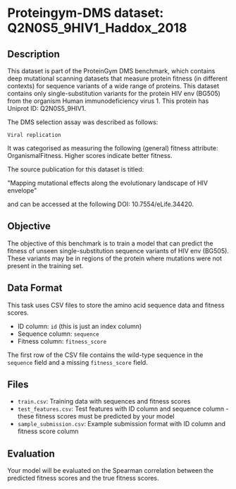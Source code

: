 
# Proteingym-DMS dataset: Q2N0S5_9HIV1_Haddox_2018

## Description

This dataset is part of the ProteinGym DMS benchmark, which contains deep mutational scanning datasets that measure
protein fitness (in different contexts) for sequence variants of a wide range of proteins. This dataset contains
only single-substitution variants for the protein HIV env (BG505) from the organism Human immunodeficiency virus 1. This protein has Uniprot ID: Q2N0S5_9HIV1. 

The DMS selection assay was described as follows: 

    Viral replication

It was categorised as measuring the following (general) fitness attribute: OrganismalFitness. Higher scores indicate better fitness.

The source publication for this dataset is titled: 

"Mapping mutational effects along the evolutionary landscape of HIV envelope"

and can be accessed at the following DOI: 10.7554/eLife.34420.

## Objective

The objective of this benchmark is to train a model that can predict the fitness of unseen single-substitution sequence variants of HIV env (BG505).
These variants may be in regions of the protein where mutations were not present in the training set.

## Data Format

This task uses CSV files to store the amino acid sequence data and fitness scores.
- ID column: `id` (this is just an index column)
- Sequence column: `sequence`
- Fitness column: `fitness_score`

The first row of the CSV file contains the wild-type sequence in the `sequence` field and a missing `fitness_score` field.

## Files

- `train.csv`: Training data with sequences and fitness scores
- `test_features.csv`: Test features with ID column and sequence column - these fitness scores must be predicted by your model
- `sample_submission.csv`: Example submission format with ID column and fitness score column

## Evaluation

Your model will be evaluated on the Spearman correlation between the predicted fitness scores and the true fitness scores.
